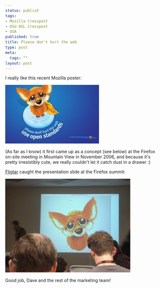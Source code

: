 ```yaml
--- 
status: publish
tags: 
- Mozilla Crosspost
- OSU OSL Crosspost
- USA
published: true
title: Please don't hurt the web
type: post
meta: 
  tags: ""
layout: post
---
```

I really like this recent Mozilla poster:

<a href="http://developer.mozilla.org/wiki-images/en/c/c6/Moz_ffx_openStandards_1680x1050.jpg"><img src='/media/wp/2007/03/mozilla-openstandards.jpg' alt='Mozilla: DonÃ¢â‚¬â„¢t hurt the web' /></a>

(As far as I know) it first came up as a concept (see below) at the Firefox on-site meeting in Mountain View in November 2006, and because it's pretty irresistibly cute, we really couldn't let it catch dust in a drawer :)

<a href="http://fligtar.com">Fligtar</a> caught the presentation slide at the Firefox summit:

<a href="http://fligtar.com/gallery/v/fx2summit/DSC00683.JPG.html"><img src='/media/wp/2007/03/donthurt-concept.JPG' alt='DonÃ¢â‚¬â„¢t hurt the web, concept' /></a>

Good job, Dave and the rest of the marketing team!
